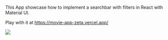 This App showcase how to implement a searchbar with filters in React with Material UI.

Play with it at https://movie-app-zeta.vercel.app/

![](https://user-images.githubusercontent.com/17390090/109066274-9bd81380-76cb-11eb-90cb-7654508514ce.gif)
